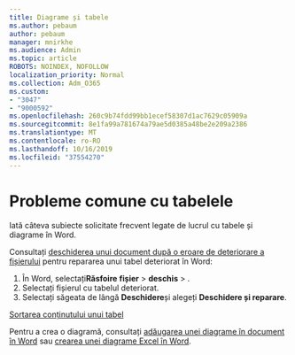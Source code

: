 ```yaml
---
title: Diagrame și tabele
ms.author: pebaum
author: pebaum
manager: mnirkhe
ms.audience: Admin
ms.topic: article
ROBOTS: NOINDEX, NOFOLLOW
localization_priority: Normal
ms.collection: Adm_O365
ms.custom:
- "3047"
- "9000592"
ms.openlocfilehash: 260c9b74fdd99bb1ecef58307d1ac7629c05909a
ms.sourcegitcommit: 8e1fa99a781674a79ae5d0385a48be2e209a2386
ms.translationtype: MT
ms.contentlocale: ro-RO
ms.lasthandoff: 10/16/2019
ms.locfileid: "37554270"
---
```

# <a name="common-issues-with-tables"></a>Probleme comune cu tabelele 

Iată câteva subiecte solicitate frecvent legate de lucrul cu tabele și diagrame în Word.

Consultați [deschiderea unui document după o eroare de deteriorare a fișierului](https://support.office.com/article/47df9d48-2165-4411-a699-1786ac734bc3) pentru repararea unui tabel deteriorat în Word:

 1. În Word, selectați**Răsfoire** **fișier** > **deschis** > .
 2. Selectați fișierul cu tabelul deteriorat.
 3. Selectați săgeata de lângă **Deschidere**și alegeți **Deschidere și reparare**.

[Sortarea conținutului unui tabel](https://support.office.com/article/F8392477-4613-49CD-ABA6-7C2E48F1D91F)

Pentru a crea o diagramă, consultați [adăugarea unei diagrame în document în Word](https://support.office.com/article/ff48e3eb-5e04-4368-a39e-20df7c798932) sau [crearea unei diagrame Excel în Word](https://support.office.com/article/11A7D2F0-4487-4A9B-BBC6-D50916CD4A57).